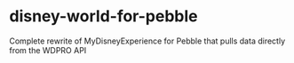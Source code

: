 disney-world-for-pebble
=======================

Complete rewrite of MyDisneyExperience for Pebble that pulls data directly from the WDPRO API

